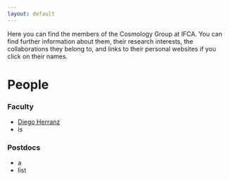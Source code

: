 ```yaml
---
layout: default
---
```


Here you can find the members of the Cosmology Group at IFCA. You can find further information about them, their research interests, the collaborations they belong to, and links to their personal websites if you click on their names.

# People

### Faculty

- [Diego Herranz]({{site.url}}/herranzd)
- is

### Postdocs
- a 
- list




